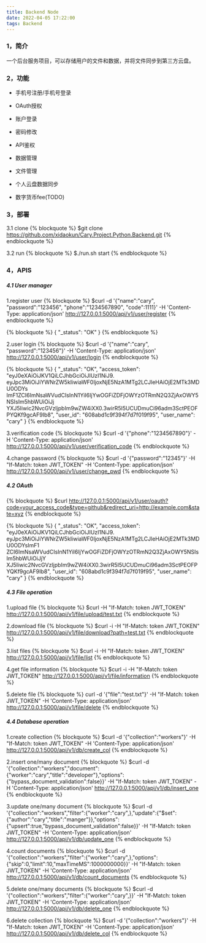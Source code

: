 ```yaml
---
title: Backend Node
date: 2022-04-05 17:22:00
tags: Backend
---
```


### 1，简介
一个后台服务项目，可以存储用户的文件和数据，并将文件同步到第三方云盘。

### 2，功能
- 手机号注册/手机号登录
- OAuth授权
- 账户登录
- 密码修改

- API鉴权
- 数据管理
- 文件管理
- 个人云盘数据同步

- 数字货币fee(TODO)


### 3，部署
3.1 clone
{% blockquote %}
$git clone https://github.com/xidaokun/Cary.Project.Python.Backend.git
{% endblockquote %}

3.2 run
{% blockquote %}
$./run.sh start
{% endblockquote %}

### 4，APIS
##### 4.1 User manager
1.register user
{% blockquote %}
$curl -d '{"name":"cary", "password":"123456", "phone":"1234567890", "code":1111}' -H 'Content-Type: application/json' http://127.0.0.1:5000/api/v1/user/register
{% endblockquote %}

{% blockquote %}
{ "_status": "OK" }
{% endblockquote %}

2.user login
{% blockquote %}
$curl -d '{"name":"cary", "password":"123456"}' -H 'Content-Type: application/json' http://127.0.0.1:5000/api/v1/user/login
{% endblockquote %}

{% blockquote %}
{ "_status": "OK", "access_token": "eyJ0eXAiOiJKV1QiLCJhbGciOiJIUzI1NiJ9\.  
eyJpc3MiOiJiYWNrZW5kIiwiaWF0IjoxNjE5NzA1MTg2LCJleHAiOjE2MTk3MDU0ODYs  
ImF1ZCI6ImNsaWVudCIsInN1YiI6IjYwOGFiZDFjOWYzOTRmN2Q3ZjAxOWY5NSIsIm5hbWUiOiJj  
YXJ5Iiwic2NvcGVzIjpbIm9wZW4iXX0\.3wirR5I5UCUDmuCi96adm3SctPEOFPYQKf9gcAF9Ib8", "user_id": "608abd1c9f394f7d7f019f95", "user_name": "cary" }
{% endblockquote %}

3.verification code
{% blockquote %}
$curl -d '{"phone":"1234567890"}' -H 'Content-Type: application/json' http://127.0.0.1:5000/api/v1/user/verification_code
{% endblockquote %}

4.change password
{% blockquote %}
$curl -d '{"password":"12345"}' -H "If-Match: token JWT_TOKEN" -H 'Content-Type: application/json' http://127.0.0.1:5000/api/v1/user/change_pwd
{% endblockquote %}

##### 4.2 OAuth
{% blockquote %}
$curl http://127.0.0.1:5000/api/v1/user/oauth?code=your_access_code&type=github&redirect_uri=http://example.com&state=xyz
{% endblockquote %}

{% blockquote %}
{ "_status": "OK", "access_token": "eyJ0eXAiOiJKV1QiLCJhbGciOiJIUzI1NiJ9\.  
eyJpc3MiOiJiYWNrZW5kIiwiaWF0IjoxNjE5NzA1MTg2LCJleHAiOjE2MTk3MDU0ODYsImF1  
ZCI6ImNsaWVudCIsInN1YiI6IjYwOGFiZDFjOWYzOTRmN2Q3ZjAxOWY5NSIsIm5hbWUiOiJjY  
XJ5Iiwic2NvcGVzIjpbIm9wZW4iXX0\.3wirR5I5UCUDmuCi96adm3SctPEOFPYQKf9gcAF9Ib8", "user_id": "608abd1c9f394f7d7f019f95", "user_name": "cary" }
{% endblockquote %}

##### 4.3 File operation
1.upload file
{% blockquote %}
$curl -H "If-Match: token JWT_TOKEN" http://127.0.0.1:5000/api/v1/file/upload/test.txt
{% endblockquote %}

2.download file
{% blockquote %}
$curl -i -H "If-Match: token JWT_TOKEN" http://127.0.0.1:5000/api/v1/file/download?path=test.txt
{% endblockquote %}

3.list files
{% blockquote %}
$curl -i -H "If-Match: token JWT_TOKEN" http://127.0.0.1:5000/api/v1/file/list
{% endblockquote %}

4.get file information
{% blockquote %}
$curl -i -H "If-Match: token JWT_TOKEN" http://127.0.0.1:5000/api/v1/file/information
{% endblockquote %}

5.delete file
{% blockquote %}
curl -d '{"file":"test.txt"}' -H "If-Match: token JWT_TOKEN" -H 'Content-Type: application/json' http://127.0.0.1:5000/api/v1/file/delete
{% endblockquote %}

##### 4.4 Database operation
1.create collection
{% blockquote %}
$curl -d '{"collection":"workers"}' -H "If-Match: token JWT_TOKEN" -H 'Content-Type: application/json' http://127.0.0.1:5000/api/v1/db/create_col
{% endblockquote %}

2.insert one/many document
{% blockquote %}
$curl -d '{"collection":"workers","document":{"worker":"cary","title":"developer"},"options":{"bypass_document_validation":false}}' -H "If-Match: token JWT_TOKEN" -H 'Content-Type: application/json' http://127.0.0.1:5000/api/v1/db/insert_one
{% endblockquote %}

3.update one/many document
{% blockquote %}
$curl -d '{"collection":"workers","filter":{"worker":"cary",},"update":{"$set":{"author":"cary","title":"manger"}},"options":{"upsert":true,"bypass_document_validation":false}}' -H "If-Match: token JWT_TOKEN" -H 'Content-Type: application/json' http://127.0.0.1:5000/api/v1/db/update_one
{% endblockquote %}

4.count documents
{% blockquote %}
$curl -d '{"collection":"workers","filter":{"worker":"cary",},"options":{"skip":0,"limit":10,"maxTimeMS":1000000000}}' -H "If-Match: token JWT_TOKEN" -H 'Content-Type: application/json' http://127.0.0.1:5000/api/v1/db/count_documents
{% endblockquote %}

5.delete one/many documents
{% blockquote %}
$curl -d '{"collection":"workers","filter":{"worker":"cary",}}' -H "If-Match: token JWT_TOKEN" -H 'Content-Type: application/json' http://127.0.0.1:5000/api/v1/db/delete_one
{% endblockquote %}

6.delete collection
{% blockquote %}
$curl -d '{"collection":"workers"}' -H "If-Match: token JWT_TOKEN" -H 'Content-Type: application/json' http://127.0.0.1:5000/api/v1/db/delete_col
{% endblockquote %}


